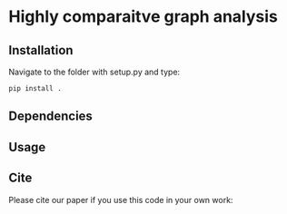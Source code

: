 # Highly comparaitve graph analysis


## Installation

Navigate to the folder with setup.py and type:

```pip install .```

## Dependencies


## Usage


## Cite

Please cite our paper if you use this code in your own work:

```

```
